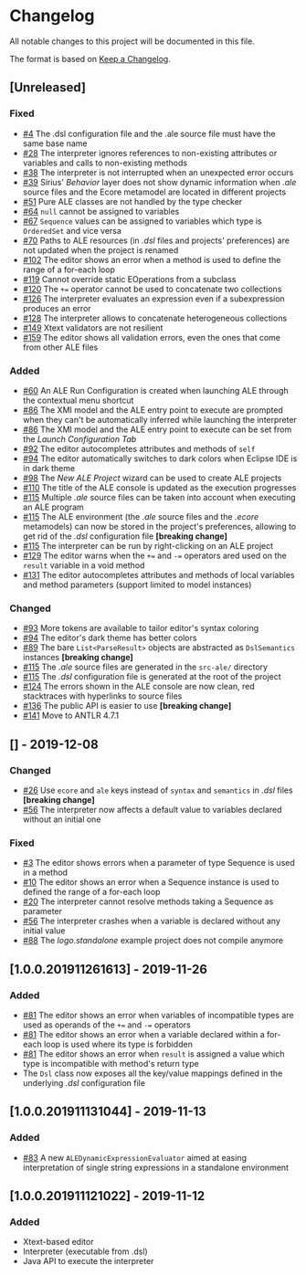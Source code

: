# Changelog
All notable changes to this project will be documented in this file.

The format is based on [Keep a Changelog](https://keepachangelog.com/en/1.0.0/).

## [Unreleased]
### Fixed
- [#4](https://github.com/gemoc/ale-lang/issues/4) The .dsl configuration file and the .ale source file must have the same base name
- [#28](https://github.com/gemoc/ale-lang/issues/28) The interpreter ignores references to non-existing attributes or variables and calls to non-existing methods
- [#38](https://github.com/gemoc/ale-lang/issues/38) The interpreter is not interrupted when an unexpected error occurs
- [#39](https://github.com/gemoc/ale-lang/issues/39) Sirius' _Behavior_ layer does not show dynamic information when _.ale_ source files and the Ecore metamodel are located in different projects
- [#51](https://github.com/gemoc/ale-lang/issues/51) Pure ALE classes are not handled by the type checker
- [#64](https://github.com/gemoc/ale-lang/issues/64) `null` cannot be assigned to variables
- [#67](https://github.com/gemoc/ale-lang/issues/67) `Sequence` values can be assigned to variables which type is `OrderedSet` and vice versa
- [#70](https://github.com/gemoc/ale-lang/issues/70) Paths to ALE resources (in _.dsl_ files and projects' preferences) are not updated when the project is renamed
- [#102](https://github.com/gemoc/ale-lang/issues/102) The editor shows an error when a method is used to define the range of a for-each loop
- [#119](https://github.com/gemoc/ale-lang/issues/119) Cannot override static EOperations from a subclass
- [#120](https://github.com/gemoc/ale-lang/issues/120) The `+=` operator cannot be used to concatenate two collections
- [#126](https://github.com/gemoc/ale-lang/issues/126) The interpreter evaluates an expression even if a subexpression produces an error
- [#128](https://github.com/gemoc/ale-lang/issues/128) The interpreter allows to concatenate heterogeneous collections
- [#149](https://github.com/gemoc/ale-lang/issues/149) Xtext validators are not resilient
- [#159](https://github.com/gemoc/ale-lang/issues/159) The editor shows all validation errors, even the ones that come from other ALE files

### Added
- [#60](https://github.com/gemoc/ale-lang/issues/60) An ALE Run Configuration is created when launching ALE through the contextual menu shortcut
- [#86](https://github.com/gemoc/ale-lang/issues/86) The XMI model and the ALE entry point to execute are prompted when they can't be automatically inferred while launching the interpreter
- [#86](https://github.com/gemoc/ale-lang/issues/86) The XMI model and the ALE entry point to execute can be set from the *Launch Configuration Tab*
- [#92](https://github.com/gemoc/ale-lang/issues/92) The editor autocompletes attributes and methods of `self`
- [#94](https://github.com/gemoc/ale-lang/issues/94) The editor automatically switches to dark colors when Eclipse IDE is in dark theme
- [#98](https://github.com/gemoc/ale-lang/issues/98) The _New ALE Project_ wizard can be used to create ALE projects
- [#110](https://github.com/gemoc/ale-lang/issues/110) The title of the ALE console is updated as the execution progresses
- [#115](https://github.com/gemoc/ale-lang/pull/115) Multiple _.ale_ source files can be taken into account when executing an ALE program
- [#115](https://github.com/gemoc/ale-lang/pull/115) The ALE environment (the _.ale_ source files and the _.ecore_ metamodels) can now be stored in the project's preferences, allowing to get rid of the _.dsl_ configuration file **[breaking change]**
- [#115](https://github.com/gemoc/ale-lang/pull/115) The interpreter can be run by right-clicking on an ALE project
- [#129](https://github.com/gemoc/ale-lang/pull/129) The editor warns when the `+=` and `-=` operators ared used on the `result` variable in a void method
- [#131](https://github.com/gemoc/ale-lang/pull/131) The editor autocompletes attributes and methods of local variables and method parameters (support limited to model instances)

### Changed
- [#93](https://github.com/gemoc/ale-lang/issues/93) More tokens are available to tailor editor's syntax coloring
- [#94](https://github.com/gemoc/ale-lang/issues/94) The editor's dark theme has better colors
- [#89](https://github.com/gemoc/ale-lang/pull/89) The bare `List<ParseResult>` objects are abstracted as `DslSemantics` instances **[breaking change]**
- [#115](https://github.com/gemoc/ale-lang/pull/115) The _.ale_ source files are generated in the `src-ale/` directory
- [#115](https://github.com/gemoc/ale-lang/pull/115) The _.dsl_ configuration file is generated at the root of the project
- [#124](https://github.com/gemoc/ale-lang/pull/124) The errors shown in the ALE console are now clean, red stacktraces with hyperlinks to source files
- [#136](https://github.com/gemoc/ale-lang/pull/136) The public API is easier to use **[breaking change]**
- [#141](https://github.com/gemoc/ale-lang/issues/141) Move to ANTLR 4.7.1

## [] - 2019-12-08
### Changed
- [#26](https://github.com/gemoc/ale-lang/issues/26) Use `ecore` and `ale` keys instead of `syntax` and `semantics` in *.dsl* files **[breaking change]**
- [#56](https://github.com/gemoc/ale-lang/issues/56) The interpreter now affects a default value to variables declared without an initial one

### Fixed
- [#3](https://github.com/gemoc/ale-lang/issues/3) The editor shows errors when a parameter of type Sequence is used in a method
- [#10](https://github.com/gemoc/ale-lang/issues/10) The editor shows an error when a Sequence instance is used to defined the range of a for-each loop
- [#20](https://github.com/gemoc/ale-lang/issues/20) The interpreter cannot resolve methods taking a Sequence as parameter
- [#56](https://github.com/gemoc/ale-lang/issues/56) The interpreter crashes when a variable is declared without any initial value
- [#88](https://github.com/gemoc/ale-lang/pull/88) The *logo.standalone* example project does not compile anymore

## [1.0.0.201911261613] - 2019-11-26
### Added
- [#81](https://github.com/gemoc/ale-lang/pull/81) The editor shows an error when variables of incompatible types are used as operands of the `+=` and `-=` operators
- [#81](https://github.com/gemoc/ale-lang/pull/81) The editor shows an error when a variable declared within a for-each loop is used where its type is forbidden
- [#81](https://github.com/gemoc/ale-lang/pull/81) The editor shows an error when `result` is assigned a value which type is incompatible with method's return type
- The `Dsl` class now exposes all the key/value mappings defined in the underlying *.dsl* configuration file

## [1.0.0.201911131044] - 2019-11-13
### Added
- [#83](https://github.com/gemoc/ale-lang/pull/83) A new `ALEDynamicExpressionEvaluator` aimed at easing interpretation of single string expressions in a standalone environment

## [1.0.0.201911121022] - 2019-11-12
### Added
- Xtext-based editor
- Interpreter (executable from .dsl)
- Java API to execute the interpreter